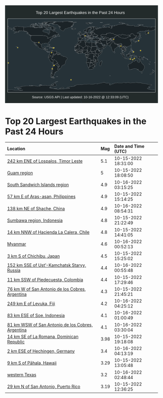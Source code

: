 ![Map](./map.png)

# Top 20 Largest Earthquakes in the Past 24 Hours

| Location | Mag | Date and Time (UTC) |
|:---|:---|:---|
| [242 km ENE of Lospalos, Timor Leste](https://earthquake.usgs.gov/earthquakes/eventpage/us6000itze) | 5.1 | 10-15-2022 18:31:00 |
| [Guam region](https://earthquake.usgs.gov/earthquakes/eventpage/us6000itzf) | 5 | 10-15-2022 18:08:50 |
| [South Sandwich Islands region](https://earthquake.usgs.gov/earthquakes/eventpage/us6000iu2a) | 4.9 | 10-16-2022 03:15:25 |
| [57 km E of Aras-asan, Philippines](https://earthquake.usgs.gov/earthquakes/eventpage/us6000ityh) | 4.9 | 10-15-2022 15:14:25 |
| [138 km NE of Shache, China](https://earthquake.usgs.gov/earthquakes/eventpage/us6000iu3h) | 4.9 | 10-16-2022 08:54:31 |
| [Sumbawa region, Indonesia](https://earthquake.usgs.gov/earthquakes/eventpage/us6000iu0d) | 4.8 | 10-15-2022 21:22:49 |
| [14 km NNW of Hacienda La Calera, Chile](https://earthquake.usgs.gov/earthquakes/eventpage/us6000ity7) | 4.8 | 10-15-2022 14:41:05 |
| [Myanmar](https://earthquake.usgs.gov/earthquakes/eventpage/us6000iu1q) | 4.6 | 10-16-2022 00:52:13 |
| [3 km S of Chichibu, Japan](https://earthquake.usgs.gov/earthquakes/eventpage/us6000ityl) | 4.5 | 10-15-2022 15:25:02 |
| [152 km SSE of Ust’-Kamchatsk Staryy, Russia](https://earthquake.usgs.gov/earthquakes/eventpage/us6000iu1r) | 4.4 | 10-16-2022 00:55:48 |
| [11 km SSW of Piedecuesta, Colombia](https://earthquake.usgs.gov/earthquakes/eventpage/us6000itz5) | 4.4 | 10-15-2022 17:29:46 |
| [76 km W of San Antonio de los Cobres, Argentina](https://earthquake.usgs.gov/earthquakes/eventpage/us6000iu0l) | 4.3 | 10-15-2022 21:45:21 |
| [249 km E of Levuka, Fiji](https://earthquake.usgs.gov/earthquakes/eventpage/us6000iu2p) | 4.2 | 10-16-2022 04:25:12 |
| [83 km ESE of Soe, Indonesia](https://earthquake.usgs.gov/earthquakes/eventpage/us6000iu2i) | 4.1 | 10-16-2022 01:00:49 |
| [81 km WSW of San Antonio de los Cobres, Argentina](https://earthquake.usgs.gov/earthquakes/eventpage/us6000iu2e) | 4.1 | 10-16-2022 03:30:04 |
| [14 km SE of La Romana, Dominican Republic](https://earthquake.usgs.gov/earthquakes/eventpage/pr2022288001) | 3.98 | 10-15-2022 19:18:08 |
| [2 km ESE of Hechingen, Germany](https://earthquake.usgs.gov/earthquakes/eventpage/us6000iu2l) | 3.4 | 10-16-2022 04:13:19 |
| [9 km S of Pāhala, Hawaii](https://earthquake.usgs.gov/earthquakes/eventpage/hv73180242) | 3.29 | 10-15-2022 13:05:48 |
| [western Texas](https://earthquake.usgs.gov/earthquakes/eventpage/tx2022ugkl) | 3.2 | 10-16-2022 02:48:44 |
| [29 km N of San Antonio, Puerto Rico](https://earthquake.usgs.gov/earthquakes/eventpage/pr71377228) | 3.19 | 10-15-2022 12:36:25 |
